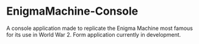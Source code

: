 # EnigmaMachine-Console
 A console application made to replicate the Enigma Machine most famous for its use in World War 2. Form application currently in development.
